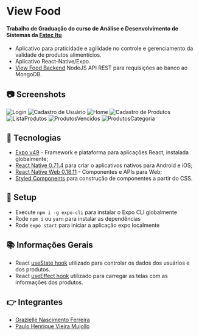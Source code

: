 # View Food

####  Trabalho de Graduação do curso de Análise e Desenvolvimento de Sistemas da [Fatec Itu](https://fatecitu.edu.br/portal/cursos/analise-e-desenvolvimento-de-sistemas/)

* Aplicativo para praticidade e agilidade no controle e gerenciamento da validade de produtos alimentícios.
* Aplicativo React-Native/Expo. 
* [View Food Backend](https://github.com/Grazielle127/viewfood-backend) NodeJS API REST para requisições ao banco ao MongoDB.

## :camera: Screenshots
![Login](./assets/screenshots/ScreenshotLogin.jpg) ![Cadastro de Usuário](./assets/screenshots/ScreenshotCadastroUsuario.jpg)
![Home](./assets/screenshots/ScreenshotHome.jpg) ![Cadastro de Produtos](./assets/screenshots/ScreenshotCadastroProduto.jpg)
![ListaProdutos](./assets/screenshots/ScreenshotListaProdutos.jpg) ![ProdutosVencidos](./assets/screenshots/ScreenshotProdutosVencidos.jpg)
![ProdutosCategoria](./assets/screenshots/ScreenshotProdutosCategoria.jpg)

## :signal_strength: Tecnologias

* [Expo v49](https://docs.expo.io/) - Framework e plataforma para aplicações React, instalada globalmente;
* [React Native 0.71.4](https://reactnative.dev/) para criar o aplicativos nativos para Android e iOS;
* [React Native Web 0.18.11](https://www.npmjs.com/package/react-native-web) - Componentes e APIs para Web;
* [Styled Components](https://styled-components.com/docs) para construção de componentes a partir do CSS.

## :floppy_disk: Setup

* Execute `npm i -g expo-cli` para instalar o Expo CLI globalmente
* Rode `npm i` ou `yarn` para instalar as dependências
* Rode `expo start` para iniciar a aplicação expo localmente

## :books: Informações Gerais
- React [useState hook](https://reactjs.org/docs/hooks-state.html) utilizado para controlar os dados dos usuários e dos produtos.
- React [useEffect hook](https://reactjs.org/docs/hooks-effect.html) utilizado para carregar as telas com as informações dos produtos.


## :point_right: Integrantes
* [Grazielle Nascimento Ferreira](https://github.com/GrazielleNascimento)
* [Paulo Henrique Vieira Mujollo](https://github.com/PauloMujollo)